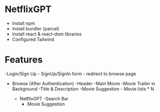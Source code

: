 # NetflixGPT
  - Install npm
  - Install bundler (parcel)
  - Install react & react-dom libraries
  - Configured Tailwind

# Features
  -Login/Sign Up
    - SignUp/SignIn form
    - redirect to browse page
  - Browse (After Authentication)
     -Header
     -Main Movie
        -Movie Trailer in Background
        -Title & Description
        -Movie Suggestion
          - Movie lists * N

    - NetflixGPT 
      -Search Bar
      - Movie Suggestion